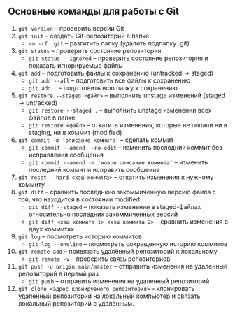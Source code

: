 ## Основные команды для работы с Git  
1. `git version` – проверить версии Git  
2. `git init` – создать Git-репозиторий в папке 
    - `rm -rf .git` – разгитить папку (удалить подпапку .git)
3. `git status` – проверить состояние репозитория
    - `git status --ignored` – проверить состояние репозитория и показать игнорируемые файлы
4. `git add` – подготовить файлы к сохранению (untracked -> staged)
    - `git add --all` – подготовить все файлы к сохранению
    - `git add .` – подготовить всю папку к сохранению
5. `git restore --staged <файл>` – выполнить unstage изменений (staged -> untracked)
    - `git restore --staged .` – выполнить unstage изменений всех файлов в папке
    - `git restore <файл>` – откатить изменения, которые не попали ни в staging, ни в коммит (modified)
6. `git commit -m 'описание коммита'` – сделать коммит
    - `git commit --amend --no-edit` – изменить последний коммит без исправления сообщения
    - `git commit --amend -m 'новое описание коммита'` – изменить последний коммит и исправить сообщение
7. `git reset --hard <хэш коммита>` – откатить изменения к нужному коммиту
8. `git diff` – сравнить последнюю закоммиченную версию файла с той, что находится в состоянии modified
    - `git diff --staged` – показать изменения в staged-файлах относительно последних закоммиченных версий
    - `git diff <хэш коммита 1> <хэш коммита 2>` – сравнить изменения в двух коммитах
 9. `git log` – посмотреть историю коммитов
    - `git log --oneline` – посмотреть сокращенную историю коммитов
10. `git remote add` – привязать удалённый репозиторий к локальному
    - `git remote -v` – проверить связь репозиториев
11. `git push -u origin main/master` – отправить изменения на удаленный репозиторий в первый раз
    - `git push` – отправить изменения на удаленный репозиторий
12. `git clone <адрес клонируемого репозитория>` – клонировать удаленный репозиторий на локальный компьютер и связать локальный репозиторий с удалённым.